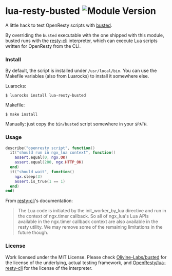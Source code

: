 # lua-resty-busted ![Module Version][badge-version-image]

A little hack to test OpenResty scripts with [busted].

By overriding the `busted` executable with the one shipped with this module, busted runs with the [resty-cli] interpreter, which can execute Lua scripts written for OpenResty from the CLI.

### Install

By default, the script is installed under `/usr/local/bin`. You can use the Makefile variables (also from Luarocks) to install it somewhere else.

Luarocks:
```
$ luarocks install lua-resty-busted
```

Makefile:
```
$ make install
```

Manually: just copy the `bin/busted` script somewhere in your `$PATH`.

### Usage

```lua
describe("openresty script", function()
  it("should run in ngx_lua context", function()
    assert.equal(0, ngx.OK)
    assert.equal(200, ngx.HTTP_OK)
  end)
  it("should wait", function()
    ngx.sleep(3)
    assert.is_true(1 == 1)
  end)
end)
```

From [resty-cli]'s documentation:

> The Lua code is initiated by the init_worker_by_lua directive and run in the context of ngx.timer callback. So all of ngx_lua's Lua APIs available in the ngx.timer callback context are also available in the resty utility. We may remove some of the remaining limitations in the future though.

### License

Work licensed under the MIT License. Please check [Olivine-Labs/busted][busted] for the license of the underlying, actual testing framework, and [OpenResty/lua-resty-cli](https://github.com/openresty/resty-cli) for the license of the interpreter.

[busted]: https://github.com/Olivine-Labs/busted
[resty-cli]: https://github.com/openresty/resty-cli
[badge-version-image]: https://img.shields.io/badge/version-0.0.1-blue.svg?style=flat
